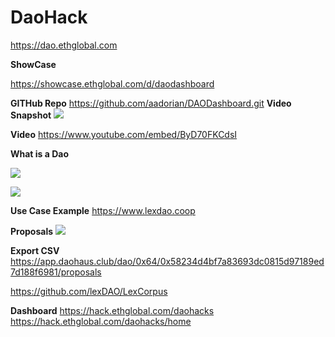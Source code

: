 # DaoHack

https://dao.ethglobal.com

**ShowCase**

https://showcase.ethglobal.com/d/daodashboard


**GITHub Repo**
https://github.com/aadorian/DAODashboard.git
**Video Snapshot** 
![](https://i.imgur.com/1dpsLhh.gif)

**Video**
https://www.youtube.com/embed/ByD70FKCdsI



**What is a Dao**

![](https://i.imgur.com/vi66WY4.png)

![](https://i.imgur.com/WekHa7S.png)

**Use Case Example** 
https://www.lexdao.coop

**Proposals**
![](https://i.imgur.com/BwPjMlw.png)

**Export CSV**
https://app.daohaus.club/dao/0x64/0x58234d4bf7a83693dc0815d97189ed7d188f6981/proposals

https://github.com/lexDAO/LexCorpus

**Dashboard**
https://hack.ethglobal.com/daohacks
https://hack.ethglobal.com/daohacks/home



